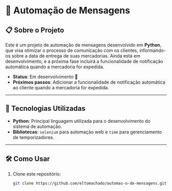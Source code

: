 # 🤖 Automação de Mensagens

## 📋 Sobre o Projeto

Este é um projeto de automação de mensagens desenvolvido em **Python**, que visa otimizar o processo de comunicação com os clientes, informando-os sobre a data de entrega de suas mercadorias. Ainda está em desenvolvimento, e a próxima fase incluirá a funcionalidade de notificação automática quando a mercadoria for expedida.

- **Status**: Em desenvolvimento 🚧
- **Próximos passos**: Adicionar a funcionalidade de notificação automática ao cliente quando a mercadoria for expedida.

---

## 🚀 Tecnologias Utilizadas

- **Python**: Principal linguagem utilizada para o desenvolvimento do sistema de automação.
- **Bibliotecas**: `selenium` para automação web e `time` para gerenciamento de temporizadores.

---

## 🛠️ Como Usar

1. Clone este repositório:
   ```bash
   git clone https://github.com/eltomachado/automas-o-de-mensagens.git
